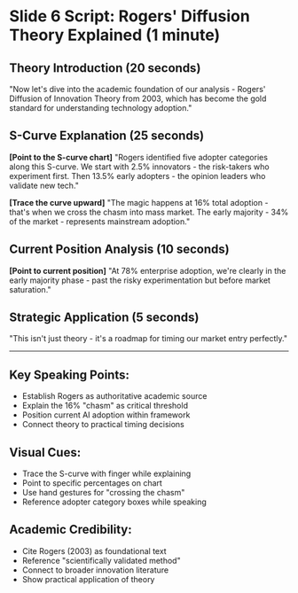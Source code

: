 # Slide 6 Script: Rogers' Diffusion Theory Explained (1 minute)

## Theory Introduction (20 seconds)
"Now let's dive into the academic foundation of our analysis - Rogers' Diffusion of Innovation Theory from 2003, which has become the gold standard for understanding technology adoption."

## S-Curve Explanation (25 seconds)
**[Point to the S-curve chart]**
"Rogers identified five adopter categories along this S-curve. We start with 2.5% innovators - the risk-takers who experiment first. Then 13.5% early adopters - the opinion leaders who validate new tech."

**[Trace the curve upward]**
"The magic happens at 16% total adoption - that's when we cross the chasm into mass market. The early majority - 34% of the market - represents mainstream adoption."

## Current Position Analysis (10 seconds)
**[Point to current position]**
"At 78% enterprise adoption, we're clearly in the early majority phase - past the risky experimentation but before market saturation."

## Strategic Application (5 seconds)
"This isn't just theory - it's a roadmap for timing our market entry perfectly."

---

## Key Speaking Points:
- Establish Rogers as authoritative academic source
- Explain the 16% "chasm" as critical threshold
- Position current AI adoption within framework
- Connect theory to practical timing decisions

## Visual Cues:
- Trace the S-curve with finger while explaining
- Point to specific percentages on chart
- Use hand gestures for "crossing the chasm"
- Reference adopter category boxes while speaking

## Academic Credibility:
- Cite Rogers (2003) as foundational text
- Reference "scientifically validated method"
- Connect to broader innovation literature
- Show practical application of theory
